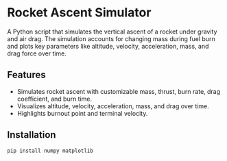 # Rocket Ascent Simulator

A Python script that simulates the vertical ascent of a rocket under gravity and air drag. The simulation accounts for changing mass during fuel burn and plots key parameters like altitude, velocity, acceleration, mass, and drag force over time.

## Features
- Simulates rocket ascent with customizable mass, thrust, burn rate, drag coefficient, and burn time.
- Visualizes altitude, velocity, acceleration, mass, and drag over time.
- Highlights burnout point and terminal velocity.

## Installation
```bash
pip install numpy matplotlib
